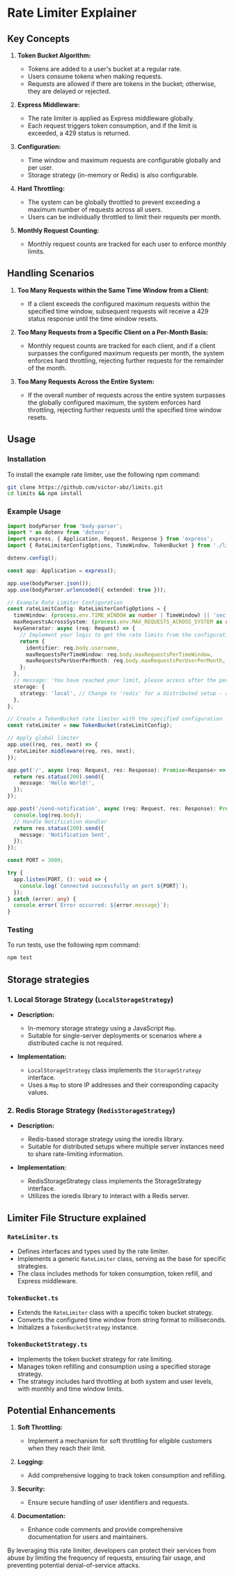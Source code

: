 # Rate Limiter Explainer

## Key Concepts

1. **Token Bucket Algorithm:**
   - Tokens are added to a user's bucket at a regular rate.
   - Users consume tokens when making requests.
   - Requests are allowed if there are tokens in the bucket; otherwise, they are delayed or rejected.

2. **Express Middleware:**
   - The rate limiter is applied as Express middleware globally.
   - Each request triggers token consumption, and if the limit is exceeded, a 429 status is returned.

3. **Configuration:**
   - Time window and maximum requests are configurable globally and per user.
   - Storage strategy (in-memory or Redis) is also configurable.

4. **Hard Throttling:**
   - The system can be globally throttled to prevent exceeding a maximum number of requests across all users.
   - Users can be individually throttled to limit their requests per month.

5. **Monthly Request Counting:**
   - Monthly request counts are tracked for each user to enforce monthly limits.


## Handling Scenarios

1. **Too Many Requests within the Same Time Window from a Client:**
   - If a client exceeds the configured maximum requests within the specified time window, subsequent requests will receive a 429 status response until the time window resets.

2. **Too Many Requests from a Specific Client on a Per-Month Basis:**
   - Monthly request counts are tracked for each client, and if a client surpasses the configured maximum requests per month, the system enforces hard throttling, rejecting further requests for the remainder of the month.

3. **Too Many Requests Across the Entire System:**
   - If the overall number of requests across the entire system surpasses the globally configured maximum, the system enforces hard throttling, rejecting further requests until the specified time window resets.

## Usage

### Installation

To install the example rate limiter, use the following npm command:

```bash
git clone https://github.com/victor-abz/limits.git
cd limits && npm install
```

### Example Usage

```ts
import bodyParser from 'body-parser';
import * as dotenv from 'dotenv';
import express, { Application, Request, Response } from 'express';
import { RateLimiterConfigOptions, TimeWindow, TokenBucket } from './limiter';

dotenv.config();

const app: Application = express();

app.use(bodyParser.json());
app.use(bodyParser.urlencoded({ extended: true }));

// Example Rate Limiter Configuration
const rateLimitConfig: RateLimiterConfigOptions = {
  timeWindow: (process.env.TIME_WINDOW as number | TimeWindow) || 'sec', // or provide a specific time in milliseconds
  maxRequestsAcrossSystem: (process.env.MAX_REQUESTS_ACROSS_SYSTEM as unknown as number) || 1000,
  keyGenerator: async (req: Request) => {
    // Implement your logic to get the rate limits from the configuration or any other source.
    return {
      identifier: req.body.username,
      maxRequestsPerTimeWindow: req.body.maxRequestsPerTimeWindow,
      maxRequestsPerUserPerMonth: req.body.maxRequestsPerUserPerMonth,
    };
  },
  // message: 'You have reached your limit, please access after the period',
  storage: {
    strategy: 'local', // Change to 'redis' for a distributed setup - a cluster of servers.
  },
};

// Create a TokenBucket rate limiter with the specified configuration
const rateLimiter = new TokenBucket(rateLimitConfig);

// Apply global limiter
app.use((req, res, next) => {
  rateLimiter.middleware(req, res, next);
});

app.get('/', async (req: Request, res: Response): Promise<Response> => {
  return res.status(200).send({
    message: 'Hello World!',
  });
});

app.post('/send-notification', async (req: Request, res: Response): Promise<Response> => {
  console.log(req.body);
  // Handle Notification Handler
  return res.status(200).send({
    message: 'Notification Sent',
  });
});

const PORT = 3000;

try {
  app.listen(PORT, (): void => {
    console.log(`Connected successfully on port ${PORT}`);
  });
} catch (error: any) {
  console.error(`Error occurred: ${error.message}`);
}

```

### Testing
To run tests, use the following npm command:

```bash
npm test
```

## Storage strategies
### 1. Local Storage Strategy (`LocalStorageStrategy`)

- **Description:**
  - In-memory storage strategy using a JavaScript `Map`.
  - Suitable for single-server deployments or scenarios where a distributed cache is not required.

- **Implementation:**
  - `LocalStorageStrategy` class implements the `StorageStrategy` interface.
  - Uses a `Map` to store IP addresses and their corresponding capacity values.


### 2. Redis Storage Strategy (`RedisStorageStrategy`)

- **Description:**
  - Redis-based storage strategy using the ioredis library.
  - Suitable for distributed setups where multiple server instances need to share rate-limiting information.
  
- **Implementation:**
  - RedisStorageStrategy class implements the StorageStrategy interface.
  - Utilizes the ioredis library to interact with a Redis server.

## Limiter File Structure explained

###  `RateLimiter.ts`
- Defines interfaces and types used by the rate limiter.
- Implements a generic `RateLimiter` class, serving as the base for specific strategies.
- The class includes methods for token consumption, token refill, and Express middleware.

###  `TokenBucket.ts`
- Extends the `RateLimiter` class with a specific token bucket strategy.
- Converts the configured time window from string format to milliseconds.
- Initializes a `TokenBucketStrategy` instance.

### `TokenBucketStrategy.ts`
- Implements the token bucket strategy for rate limiting.
- Manages token refilling and consumption using a specified storage strategy.
- The strategy includes hard throttling at both system and user levels, with monthly and time window limits.

## Potential Enhancements

1. **Soft Throttling:**
   - Implement a mechanism for soft throttling for eligible customers when they reach their limit.

2. **Logging:**
   - Add comprehensive logging to track token consumption and refilling.

3. **Security:**
   - Ensure secure handling of user identifiers and requests.

4. **Documentation:**
   - Enhance code comments and provide comprehensive documentation for users and maintainers.

By leveraging this rate limiter, developers can protect their services from abuse by limiting the frequency of requests, ensuring fair usage, and preventing potential denial-of-service attacks.
